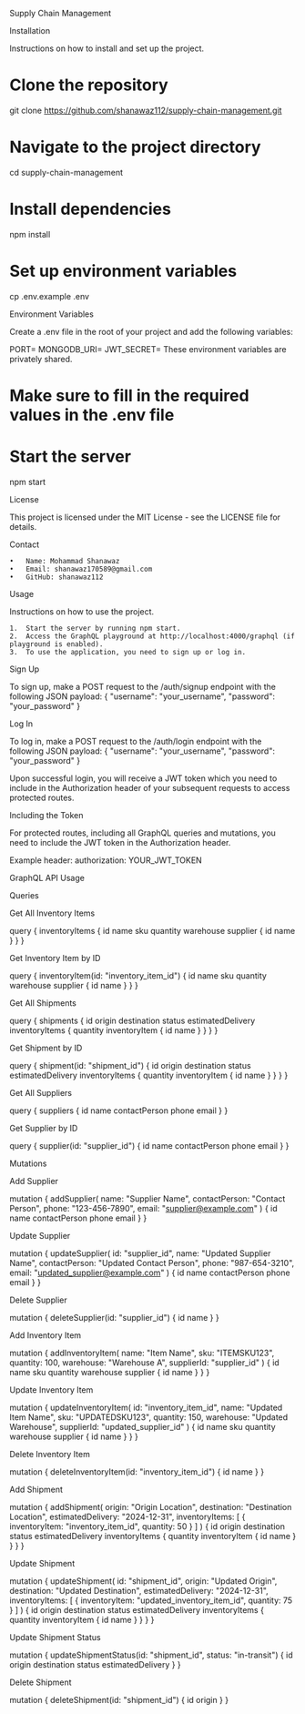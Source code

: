 Supply Chain Management

Installation

Instructions on how to install and set up the project.

# Clone the repository

git clone https://github.com/shanawaz112/supply-chain-management.git

# Navigate to the project directory

cd supply-chain-management

# Install dependencies

npm install

# Set up environment variables

cp .env.example .env

Environment Variables

Create a .env file in the root of your project and add the following variables:

PORT=
MONGODB_URI=
JWT_SECRET=
These environment variables are privately shared.

# Make sure to fill in the required values in the .env file

# Start the server

npm start

License

This project is licensed under the MIT License - see the LICENSE file for details.

Contact

    •	Name: Mohammad Shanawaz
    •	Email: shanawaz170589@gmail.com
    •	GitHub: shanawaz112

Usage

Instructions on how to use the project.

    1.	Start the server by running npm start.
    2.	Access the GraphQL playground at http://localhost:4000/graphql (if playground is enabled).
    3.	To use the application, you need to sign up or log in.

Sign Up

To sign up, make a POST request to the /auth/signup endpoint with the following JSON payload:
{
"username": "your_username",
"password": "your_password"
}

Log In

To log in, make a POST request to the /auth/login endpoint with the following JSON payload:
{
"username": "your_username",
"password": "your_password"
}

Upon successful login, you will receive a JWT token which you need to include in the Authorization header of your subsequent requests to access protected routes.

Including the Token

For protected routes, including all GraphQL queries and mutations, you need to include the JWT token in the Authorization header.

Example header:
authorization: YOUR_JWT_TOKEN

GraphQL API Usage

Queries

Get All Inventory Items

query {
inventoryItems {
id
name
sku
quantity
warehouse
supplier {
id
name
}
}
}

Get Inventory Item by ID

query {
inventoryItem(id: "inventory_item_id") {
id
name
sku
quantity
warehouse
supplier {
id
name
}
}
}

Get All Shipments

query {
shipments {
id
origin
destination
status
estimatedDelivery
inventoryItems {
quantity
inventoryItem {
id
name
}
}
}
}

Get Shipment by ID

query {
shipment(id: "shipment_id") {
id
origin
destination
status
estimatedDelivery
inventoryItems {
quantity
inventoryItem {
id
name
}
}
}
}

Get All Suppliers

query {
suppliers {
id
name
contactPerson
phone
email
}
}

Get Supplier by ID

query {
supplier(id: "supplier_id") {
id
name
contactPerson
phone
email
}
}

Mutations

Add Supplier

mutation {
addSupplier(
name: "Supplier Name",
contactPerson: "Contact Person",
phone: "123-456-7890",
email: "supplier@example.com"
) {
id
name
contactPerson
phone
email
}
}

Update Supplier

mutation {
updateSupplier(
id: "supplier_id",
name: "Updated Supplier Name",
contactPerson: "Updated Contact Person",
phone: "987-654-3210",
email: "updated_supplier@example.com"
) {
id
name
contactPerson
phone
email
}
}

Delete Supplier

mutation {
deleteSupplier(id: "supplier_id") {
id
name
}
}

Add Inventory Item

mutation {
addInventoryItem(
name: "Item Name",
sku: "ITEMSKU123",
quantity: 100,
warehouse: "Warehouse A",
supplierId: "supplier_id"
) {
id
name
sku
quantity
warehouse
supplier {
id
name
}
}
}

Update Inventory Item

mutation {
updateInventoryItem(
id: "inventory_item_id",
name: "Updated Item Name",
sku: "UPDATEDSKU123",
quantity: 150,
warehouse: "Updated Warehouse",
supplierId: "updated_supplier_id"
) {
id
name
sku
quantity
warehouse
supplier {
id
name
}
}
}

Delete Inventory Item

mutation {
deleteInventoryItem(id: "inventory_item_id") {
id
name
}
}

Add Shipment

mutation {
addShipment(
origin: "Origin Location",
destination: "Destination Location",
estimatedDelivery: "2024-12-31",
inventoryItems: [
{ inventoryItem: "inventory_item_id", quantity: 50 }
]
) {
id
origin
destination
status
estimatedDelivery
inventoryItems {
quantity
inventoryItem {
id
name
}
}
}
}

Update Shipment

mutation {
updateShipment(
id: "shipment_id",
origin: "Updated Origin",
destination: "Updated Destination",
estimatedDelivery: "2024-12-31",
inventoryItems: [
{ inventoryItem: "updated_inventory_item_id", quantity: 75 }
]
) {
id
origin
destination
status
estimatedDelivery
inventoryItems {
quantity
inventoryItem {
id
name
}
}
}
}

Update Shipment Status

mutation {
updateShipmentStatus(id: "shipment_id", status: "in-transit") {
id
origin
destination
status
estimatedDelivery
}
}

Delete Shipment

mutation {
deleteShipment(id: "shipment_id") {
id
origin
}
}
